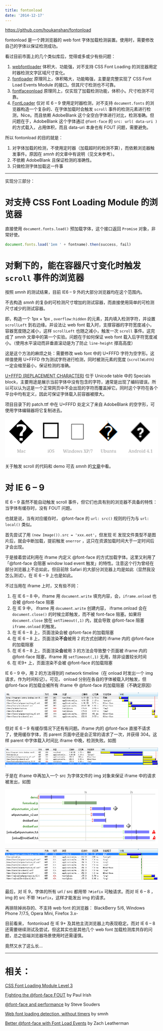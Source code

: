 ```yaml
---
title: fontonload
date: '2014-12-17'
---
```


https://github.com/houkanshan/fontonload

fontonload 是一个跨浏览器的 web font 字体加载检测装置。使用时，需要修改自己的字体以保证检测成功。

看过目前市面上的几个类似库后，觉得或多或少有些问题：

1. [webfontloader](https://github.com/typekit/webfontloader) 体积大、功能强，对不支持 CSS Font Loading 的浏览器用定时器检测文字区域尺寸变化。
2. [fontloader](https://github.com/bramstein/fontloader) 原理同上，体积略大，功能略强，主要是完整实现了 CSS Font Load Events Module 的接口。但其尺寸检测也不可靠。
3. [fontfaceonload](https://github.com/zachleat/fontfaceonload) 原理同上，仅实现了加载检测功能，体积小。尺寸检测不可靠。
4. [FontLoader](https://github.com/smnh/FontLoader) 仅对 IE 6 – 9 使用定时器检测，对不支持 `document.fonts` 的浏览器构造一个复杂的、在字体加载时会触发 `scroll` 事件的检测元素进行检测，Nice。而且依赖 AdobeBlank 这个全空白字体进行对比，检测准确。但问题在于，AdobeBlank 这个字体通过 `@font-face` 的 `src: url( data-uri )` 的方式载入，占用体积，而且 data-uri 本身也有 FOUT 问题，需要避免。

所以 fontonload 的目的就是：
1. 对字体加载的检测，不使用定时器（加载超时的检测不算），而依赖浏览器触发事件。原因在 *smnh* 的文章中有说明（见文末参考）。
2. 不依赖 AdobeBlank 且保证检测的准确性。
3. 只做检测字体加载这一件事

---

实现分三部分：

# 对支持 CSS Font Loading Module 的浏览器

直接使用 `document.fonts.load()` 预加载字体，这个接口返回 `Promise` 对象，非常好使。

```javascript
document.fonts.load('1em ' + fontname).then(success, fail)

```

# 对剩下的，能在容器尺寸变化时触发 `scroll` 事件的浏览器

按照 *smnh* 的测试结果，目前 IE6 – 9 外的大部分浏览器均在这个范围内。

不去构造 *smnh* 的复杂的可检测尺寸增加的测试容器，而直接使用简单的可检测尺寸减少的测试容器。

即，构造一个 1px × 1px , `overflow:hidden` 的元素，其内填入检测字符，并设置 `scrollLeft` 到右边缘。并设法让 web font 载入时，支撑容器的字符宽度减小，容器宽度随之减小，这样 `scrollLeft` 也随之减小，触发一次 `scroll` 事件。这完成了 *smnh* 文章中的第一个实验。问题在于如何保证 web font 载入后字符宽度减小。（使用水平滚动而非垂直滚动是为了防止 `line-height` 撑高高度）

这是这个方法的麻烦之处：需要修改 web font 中的 U+FFFD 字符为空字形。这样值使用 U+FFFD 作为测试字符进行检测，同时被测元素的宽度 (`scrollWidth`) 一定会缩至最小，保证检测的准确。

<a href="http://en.wikipedia.org/wiki/Specials_(Unicode_block)">U+FFFD (REPLACEMENT CHARACTER)</a> 位于 Unicode table 中的 Specials block，主要用途是展示当前字体中没有包含的字符，通常是出现了编码错误。所以可以认为这是一个正常网页中不会出现的字符而覆盖掉它。同时这个字符在各个平台中均有定义，因此可保证字体载入前容器被撑大。

项目目录下的 patch.ttf 中在 U+FFFD 处定义了来自 AdobeBlank 的空字形，可使用字体编辑器将它复制进去。


![U+FFFD 在不同平台上的表现 (font-family: arial)](./fffd.png)

关于触发 scroll 的代码和 demo 可去 *smnh* 的[文章](http://smnh.me/web-font-loading-detection-without-timers/)中看。


# 对 IE 6 – 9

IE 6 – 9 虽然不能自动触发 scroll 事件，但它们也具有别的浏览器不具备的特性：当字体有缓存时，没有 FOUT 问题。

也就是说，当有对应缓存时， @font-face 的 `url: src()` 规则的行为与 `url: local()` 类似。

首先尝试了用 `(new Image()).src = 'xxx.eot'`，但发现 IE 发现文件类型不是图片后，就会中断加载，提前触发 `onerror` ，这只在资源加载时间大于一定时间后才会出现。

于是接着尝试利用在 iframe 内定义 @font-face 的方式加载字体。这里又利用了「@font-face 会阻塞 window load event 触发」的特性。注意这个行为曾经在部分浏览器上不总如此，但目前除 Safari 的大部分浏览器上均是如此（显然我没怎么测试）。在 IE 6 – 9 上也是如此。

不过当用在 iframe 上时，又有些不同：

1. 在 IE 6 – 8 中，iframe 用 `document.write` 填充内容，会，`iframe.onload` 也会被 @font-face 阻塞
2. 在 IE 9 中， iframe 用 `document.write` 创建内容， iframe.onload 会在 `document.close()` 的时候立即触发，而不被 font-face 阻塞。如果将 `document.close` 放在 `setTimeout(,1)` 内，就会导致 @font-face 阻塞 `iframe.onload` 的触发。
3. 在 IE 6 – 8 上，页面渲染会被 @font-face 的加载阻塞
4. 在 IE 6 – 8 上，页面渲染**不会**被用 2 的方式创建的 iframe 内的 @font-face 的加载阻塞
5. 在 IE 6 – 8 上，页面渲染**会**被用 3 的方法会导致整个页面被 iframe 内的 @font-face 阻塞，iframe 用 `setTimeout(,1)` 无用，除非设置较长时间
6. 在 IE9+ 上，页面渲染不会被 @font-face 的加载阻塞

IE 6 – 9 中，用 2 的方法得到的 network timeline（在 onload 时发出一个 img 请求，作为时间标记）。可见， onload 分别在各自的字体被载入时触发，但 @font-face 的加载会被所有 iframe 中 @font-face 的加载阻塞（不确定原因）

![图中两个 404 请求为 onload 触发的标记](./ie6-9-no-img.png)

但对 IE 6 – 9 有缓存情况下还有有问题。iframe 内的 @font-face 直接不请求了，使用缓存字体，而 parent 页面中还是会正常的请求了一次，并获得 304。这样 parent 中字体载入时间比 iframe 中晚，检测失败。如图

![onload 与 @face-face 的加载同时发生](./ie6-9-no-img-failed.png)

于是在 iframe 中再加入一个 src 为字体文件的 img 对象来保证 iframe 中的请求被发出，如图

![第 5 / 6 行为 img 触发的请求](./ie6-9-with-img.png)

![有缓存时，IE 9 的 network timeline](./ie9-final.png)

最后，对 IE 9，字体的所有 url / src 都用带 `?#iefix` 可触请求。而对 IE 6 – 8 ，img 的 src 不带 `?#iefix`，这样才能发出 img 的请求。


再排除掉尚存的、不支持 web font 的浏览器： BlackBerry 5/6, Windows Phone 7/7.5, Opera Mini, Firefox 3.x-


目前看来， fontonload 在 IE 9+ 及其他主流浏览器上均表现稳定。而对 IE 6 – 8 还需要继续测试及尝试，但这其实也是其他几个 web font 加载检测库共存的问题，总之低端浏览器场景使用时还需谨慎。


竟然又水了这么长…


----

# 相关：

[CSS Font Loading Module Level 3](http://dev.w3.org/csswg/css-font-loading/)

[Fighting the @font-face FOUT](http://www.paulirish.com/2009/fighting-the-font-face-fout/) by Paul Irish

[@font-face and performance](http://www.stevesouders.com/blog/2009/10/13/font-face-and-performance/) by Steve Souders

[Web font loading detection, without timers](http://smnh.me/web-font-loading-detection-without-timers/) by smnh

[Better @font-face with Font Load Events](https://dev.opera.com/articles/better-font-face/) by Zach Leatherman